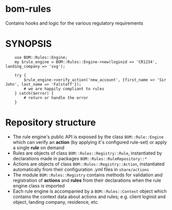 # bom-rules
Contains hooks and logic for the various regulatory requirements

# SYNOPSIS

```
    use BOM::Rules::Engine;
    my $rule_engine = BOM::Rules::Engine->new(loginid => 'CR1234', landing_company => 'svg');

    try {
        $rule_engine->verify_action('new_account', {first_name => 'Sir John', last_name => 'Falstaff'});
        # we are happily compliant to rules
    } catch($error) {
        # return or handle the error
    }
```

# Repository structure

- The rule engine's public API is exposed by the class `BOM::Rule::Engine` which can verify an **action** (by applying it's configured rule-set) or apply a single **rule** on demand
- Rules are objects of class `BOM::Rules::Registry::Rule`, instantiated by declarations made in packages `BOM::Rules::RuleRepository::*`
- Actions are objects of class `BOM::Rules::Registry::Action`, instantiated automatically from their configuration .yml files in `share/actions`
- The module `BOM::Rules::Registry` contains methods for validation and registration of **actions** and **rules** from their declarations when the rule engine class is imported
- Each rule engine is accompanied by a `BOM::Rules::Context` object which contains the context data about actions and rules; e.g. client loginid and object, landing company, residence, etc. 
